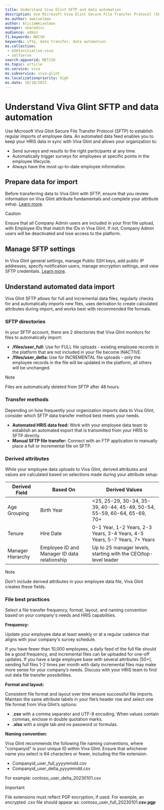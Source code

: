 ```yaml
---
title: Understand Viva Glint SFTP and data automation
description: Use Microsoft Viva Glint Secure File Transfer Protocol (SFTP) to establish regular imports of employee data.
ms.author: aweixelman
author: AliciaWeixelman
manager: skaradzic
audience: admin
f1.keywords: NOCSH
keywords: sftp, data transfer, data automation
ms.collection: 
 - m365initiative-viva
 - selfserve
search-appverid: MET150
ms.topic: article
ms.service: viva
ms.subservice: viva-glint
ms.localizationpriority: high
ms.date: 10/18/2023
---
```


# Understand Viva Glint SFTP and data automation

Use Microsoft Viva Glint Secure File Transfer Protocol (SFTP) to establish regular imports of employee data. An automated data feed enables you to keep your HRIS data in sync with Viva Glint and allows your organization to:

- Send surveys and results to the right participants at any time.
- Automatically trigger surveys for employees at specific points in the employee lifecycle.
- Always have the most up-to-date employee information.

## Prepare data for import

Before transferring data to Viva Glint with SFTP, ensure that you review information on Viva Glint attribute fundamentals and complete your attribute setup. [Learn more](https://go.microsoft.com/fwlink/?linkid=2240826).

> [!CAUTION]
> Ensure that all Company Admin users are included in your first file upload, with Employee IDs that match the IDs in Viva Glint. If not, Company Admin users will be deactivated and lose access to the platform.

## Manage SFTP settings

In Viva Glint general settings, manage Public SSH keys, add public IP addresses, specify notification users, manage encryption settings, and view SFTP credentials. [Learn more](https://go.microsoft.com/fwlink/?linkid=2247430).

## Understand automated data import

Viva Glint SFTP allows for full and incremental data files, regularly checks for and automatically imports new files, uses derivation to create calculated attributes during import, and works best with recommended file formats.

### SFTP directories

In your SFTP account, there are 2 directories that Viva Glint monitors for files to automatically import:

- **/files/user_full:** Use for FULL file uploads - existing employee records in the platform that are not included in your file become INACTIVE.
- **/files/user_delta:** Use for INCREMENTAL file uploads - only the employee records in the file will be updated in the platform, all others will be unchanged.

> [!NOTE]
> Files are automatically deleted from SFTP after 48 hours.

### Transfer methods

Depending on how frequently your organization imports data to Viva Glint, consider which SFTP data transfer method best meets your needs.

- **Automated HRIS data feed:** Work with your employee data team to establish an automated export that is transmitted from your HRIS to SFTP directly.
- **Manual SFTP file transfer:** Connect with an FTP application to manually place a full or incremental file on SFTP.

### Derived attributes

While your employee data uploads to Viva Glint, derived attributes and values are calculated based on selections made during your attribute setup:

|Derived Field   |Based On   |Derived Values|
|----------|-----------|------------|
|Age Grouping     |Birth Year       |<25, 25-29, 30-34, 35-39, 40-44, 45-49, 50-54, 55-59, 60-64, 65-69, 70+       |
|Tenure|Hire Date   |0-1 Year, 1-2 Years, 2-3 Years, 3-4 Years, 4-5 Years, 5-7 Years, 7+ Years|
|Manager Hierarchy|Employee ID and Manager ID data relationship  |Up to 25 manager levels, starting with the CEO/top-level leader|

> [!NOTE]
> Don’t include derived attributes in your employee data file, Viva Glint creates these fields.

### File best practices

Select a file transfer frequency, format, layout, and naming convention based on your company's needs and HRIS capabilities.

**Frequency:**

Update your employee data at least weekly or at a regular cadence that aligns with your company's survey schedule.  

If you have fewer than 10,000 employees, a daily feed of the full file should be a good frequency, and incremental files can be uploaded for one-off updates. If you have a large employee base with several attributes (50+), sending full files 1-2 times per month with daily incremental files may make more sense for your company’s needs. Discuss with your HRIS team to find out data file transfer possibilities.

**Format and layout:**

Consistent file format and layout over time ensure successful file imports. Maintain the same attribute labels in your file’s header row and select one file format from Viva Glint’s options:

- **.csv** with a comma separator and UTF-8 encoding. When values contain commas, enclose in double quotation marks.
- **.xlsx** with a single tab and no password or formulas.

**Naming convention:**

Viva Glint recommends the following file naming conventions, where "companyid" is your unique ID within Viva Glint. Ensure that whichever name you select is 64 characters or fewer, including the file extension.

- Companyid_user_full_yyyymmdd.csv
- Companyid_user_delta_yyyymmdd.csv

For example: contoso_user_delta_20230101.csv

> [!IMPORTANT]
> File extensions must reflect PGP encryption, if used. For example, an encrypted .csv file should appear as: contoso_user_full_20230101.**csv.pgp**
